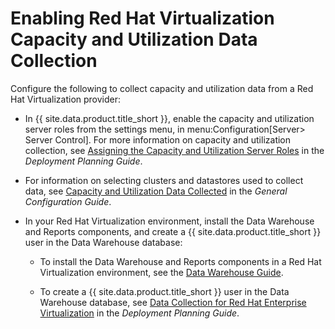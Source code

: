 # Enabling Red Hat Virtualization Capacity and Utilization Data Collection

Configure the following to collect capacity and utilization data from a Red Hat Virtualization provider:

  - In {{ site.data.product.title_short }}, enable the capacity and utilization server roles from the settings menu, in menu:Configuration\[Server\> Server Control\]. For more information on capacity and utilization collection, see [Assigning the Capacity and Utilization Server Roles](../deployment_planning_guide/index.html#assigning-the-capacity-and-utilization-server-roles) in the *Deployment Planning Guide*.

  - For information on selecting clusters and datastores used to collect data, see [Capacity and Utilization Data Collected](../deployment_planning_guide/index.html#capacity-and-utilization-data-collected) in the *General Configuration Guide*.

  - In your Red Hat Virtualization environment, install the Data
    Warehouse and Reports components, and create a {{ site.data.product.title_short }} user in the Data Warehouse database:

      - To install the Data Warehouse and Reports components in a Red Hat Virtualization environment, see the [Data Warehouse Guide](https://access.redhat.com/documentation/en-us/red_hat_virtualization/4.1/html/data_warehouse_guide/).

      - To create a {{ site.data.product.title_short }} user in the Data Warehouse database, see [Data Collection for Red Hat Enterprise Virtualization](../deployment_planning_guide/index.html#data-collection-for-red-hat-virtualization) in the *Deployment Planning Guide*.
